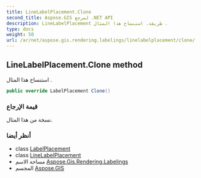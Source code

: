 ```yaml
---
title: LineLabelPlacement.Clone
second_title: Aspose.GIS لمرجع .NET API
description: LineLabelPlacement طريقة. استنساخ هذا المثال .
type: docs
weight: 50
url: /ar/net/aspose.gis.rendering.labelings/linelabelplacement/clone/
---
```

## LineLabelPlacement.Clone method

استنساخ هذا المثال .

```csharp
public override LabelPlacement Clone()
```

### قيمة الإرجاع

نسخة من هذا المثال.

### أنظر أيضا

* class [LabelPlacement](../../labelplacement/)
* class [LineLabelPlacement](../)
* مساحة الاسم [Aspose.Gis.Rendering.Labelings](../../linelabelplacement/)
* المجسم [Aspose.GIS](../../../)



